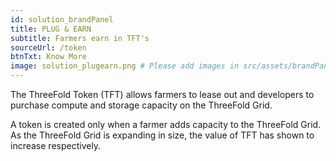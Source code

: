 ```yaml
---
id: solution_brandPanel
title: PLUG & EARN
subtitle: Farmers earn in TFT's
sourceUrl: /token
btnTxt: Know More
image: solution_plugearn.png # Please add images in src/assets/brandPanel/\
---
```


The ThreeFold Token (TFT) allows farmers to lease out and developers to purchase compute and storage capacity on the ThreeFold Grid.

A token is created only when a farmer adds capacity to the ThreeFold Grid. As the ThreeFold Grid is expanding in size, the value of TFT has shown to increase respectively.